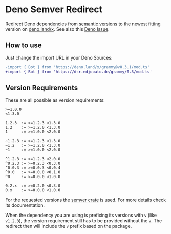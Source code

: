 # Deno Semver Redirect

Redirect Deno dependencies from [semantic versions](https://semver.org/) to the newest fitting version on [deno.land/x](https://deno.land/x).
See also this [Deno Issue](https://github.com/denoland/deno_website2/issues/606).

## How to use

Just change the import URL in your Deno Sources:

```diff
-import { Bot } from 'https://deno.land/x/grammy@v0.3.1/mod.ts'
+import { Bot } from 'https://dsr.edjopato.de/grammy/0.3/mod.ts'
```

## Version Requirements

These are all possible as version requirements:

```plaintext
>=1.0.0
<1.3.0

1.2.3  := >=1.2.3 <1.3.0
1.2    := >=1.2.0 <1.3.0
1      := >=1.0.0 <2.0.0

~1.2.3 := >=1.2.3 <1.3.0
~1.2   := >=1.2.0 <1.3.0
~1     := >=1.0.0 <2.0.0

^1.2.3 := >=1.2.3 <2.0.0
^0.2.3 := >=0.2.3 <0.3.0
^0.0.3 := >=0.0.3 <0.0.4
^0.0   := >=0.0.0 <0.1.0
^0     := >=0.0.0 <1.0.0

0.2.x  := >=0.2.0 <0.3.0
0.x    := >=0.0.0 <1.0.0
```

For the requested versions the [semver crate](https://crates.io/crates/semver) is used.
For more details check its documentation.

When the dependency you are using is prefixing its versions with `v` (like `v1.2.3`), the version requirement still has to be provided without the `v`.
The redirect then will include the `v` prefix based on the package.
